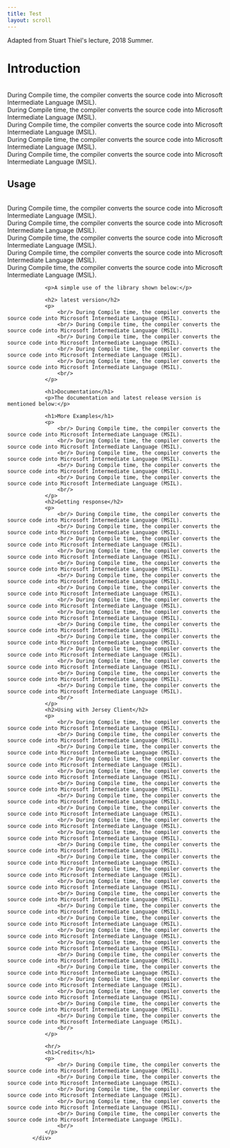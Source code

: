 ```yaml
---
title: Test
layout: scroll
---
```


Adapted from Stuart Thiel's lecture, 2018 Summer.

<!--more-->

 <div class="col-lg-10">
                <h1>Introduction</h1>
                <p>
                    <br/> During Compile time, the compiler converts the source code into Microsoft Intermediate Language (MSIL).
                    <br/> During Compile time, the compiler converts the source code into Microsoft Intermediate Language (MSIL).
                    <br/> During Compile time, the compiler converts the source code into Microsoft Intermediate Language (MSIL).
                    <br/> During Compile time, the compiler converts the source code into Microsoft Intermediate Language (MSIL).
                    <br/> During Compile time, the compiler converts the source code into Microsoft Intermediate Language (MSIL).
                    <br/>
                </p>
                <h2>Usage</h2>
                <p>
                    <br/> During Compile time, the compiler converts the source code into Microsoft Intermediate Language (MSIL).
                    <br/> During Compile time, the compiler converts the source code into Microsoft Intermediate Language (MSIL).
                    <br/> During Compile time, the compiler converts the source code into Microsoft Intermediate Language (MSIL).
                    <br/> During Compile time, the compiler converts the source code into Microsoft Intermediate Language (MSIL).
                    <br/> During Compile time, the compiler converts the source code into Microsoft Intermediate Language (MSIL).
                    <br/>
                </p>

                <p>A simple use of the library shown below:</p>

                <h2> latest version</h2>
                <p>
                    <br/> During Compile time, the compiler converts the source code into Microsoft Intermediate Language (MSIL).
                    <br/> During Compile time, the compiler converts the source code into Microsoft Intermediate Language (MSIL).
                    <br/> During Compile time, the compiler converts the source code into Microsoft Intermediate Language (MSIL).
                    <br/> During Compile time, the compiler converts the source code into Microsoft Intermediate Language (MSIL).
                    <br/> During Compile time, the compiler converts the source code into Microsoft Intermediate Language (MSIL).
                    <br/>
                </p>

                <h1>Documentation</h1>
                <p>The documentation and latest release version is mentioned below:</p>

                <h1>More Examples</h1>
                <p>
                    <br/> During Compile time, the compiler converts the source code into Microsoft Intermediate Language (MSIL).
                    <br/> During Compile time, the compiler converts the source code into Microsoft Intermediate Language (MSIL).
                    <br/> During Compile time, the compiler converts the source code into Microsoft Intermediate Language (MSIL).
                    <br/> During Compile time, the compiler converts the source code into Microsoft Intermediate Language (MSIL).
                    <br/> During Compile time, the compiler converts the source code into Microsoft Intermediate Language (MSIL).
                    <br/>
                </p>
                <h2>Getting response</h2>
                <p>
                    <br/> During Compile time, the compiler converts the source code into Microsoft Intermediate Language (MSIL).
                    <br/> During Compile time, the compiler converts the source code into Microsoft Intermediate Language (MSIL).
                    <br/> During Compile time, the compiler converts the source code into Microsoft Intermediate Language (MSIL).
                    <br/> During Compile time, the compiler converts the source code into Microsoft Intermediate Language (MSIL).
                    <br/> During Compile time, the compiler converts the source code into Microsoft Intermediate Language (MSIL).
                    <br/> During Compile time, the compiler converts the source code into Microsoft Intermediate Language (MSIL).
                    <br/> During Compile time, the compiler converts the source code into Microsoft Intermediate Language (MSIL).
                    <br/> During Compile time, the compiler converts the source code into Microsoft Intermediate Language (MSIL).
                    <br/> During Compile time, the compiler converts the source code into Microsoft Intermediate Language (MSIL).
                    <br/> During Compile time, the compiler converts the source code into Microsoft Intermediate Language (MSIL).
                    <br/> During Compile time, the compiler converts the source code into Microsoft Intermediate Language (MSIL).
                    <br/> During Compile time, the compiler converts the source code into Microsoft Intermediate Language (MSIL).
                    <br/> During Compile time, the compiler converts the source code into Microsoft Intermediate Language (MSIL).
                    <br/> During Compile time, the compiler converts the source code into Microsoft Intermediate Language (MSIL).
                    <br/> During Compile time, the compiler converts the source code into Microsoft Intermediate Language (MSIL).
                    <br/>
                </p>
                <h2>Using with Jersey Client</h2>
                <p>
                    <br/> During Compile time, the compiler converts the source code into Microsoft Intermediate Language (MSIL).
                    <br/> During Compile time, the compiler converts the source code into Microsoft Intermediate Language (MSIL).
                    <br/> During Compile time, the compiler converts the source code into Microsoft Intermediate Language (MSIL).
                    <br/> During Compile time, the compiler converts the source code into Microsoft Intermediate Language (MSIL).
                    <br/> During Compile time, the compiler converts the source code into Microsoft Intermediate Language (MSIL).
                    <br/> During Compile time, the compiler converts the source code into Microsoft Intermediate Language (MSIL).
                    <br/> During Compile time, the compiler converts the source code into Microsoft Intermediate Language (MSIL).
                    <br/> During Compile time, the compiler converts the source code into Microsoft Intermediate Language (MSIL).
                    <br/> During Compile time, the compiler converts the source code into Microsoft Intermediate Language (MSIL).
                    <br/> During Compile time, the compiler converts the source code into Microsoft Intermediate Language (MSIL).
                    <br/> During Compile time, the compiler converts the source code into Microsoft Intermediate Language (MSIL).
                    <br/> During Compile time, the compiler converts the source code into Microsoft Intermediate Language (MSIL).
                    <br/> During Compile time, the compiler converts the source code into Microsoft Intermediate Language (MSIL).
                    <br/> During Compile time, the compiler converts the source code into Microsoft Intermediate Language (MSIL).
                    <br/> During Compile time, the compiler converts the source code into Microsoft Intermediate Language (MSIL).
                    <br/> During Compile time, the compiler converts the source code into Microsoft Intermediate Language (MSIL).
                    <br/> During Compile time, the compiler converts the source code into Microsoft Intermediate Language (MSIL).
                    <br/> During Compile time, the compiler converts the source code into Microsoft Intermediate Language (MSIL).
                    <br/> During Compile time, the compiler converts the source code into Microsoft Intermediate Language (MSIL).
                    <br/> During Compile time, the compiler converts the source code into Microsoft Intermediate Language (MSIL).
                    <br/> During Compile time, the compiler converts the source code into Microsoft Intermediate Language (MSIL).
                    <br/> During Compile time, the compiler converts the source code into Microsoft Intermediate Language (MSIL).
                    <br/> During Compile time, the compiler converts the source code into Microsoft Intermediate Language (MSIL).
                    <br/> During Compile time, the compiler converts the source code into Microsoft Intermediate Language (MSIL).
                    <br/> During Compile time, the compiler converts the source code into Microsoft Intermediate Language (MSIL).
                    <br/>
                </p>

                <hr/>
                <h1>Credits</h1>
                <p>
                    <br/> During Compile time, the compiler converts the source code into Microsoft Intermediate Language (MSIL).
                    <br/> During Compile time, the compiler converts the source code into Microsoft Intermediate Language (MSIL).
                    <br/> During Compile time, the compiler converts the source code into Microsoft Intermediate Language (MSIL).
                    <br/> During Compile time, the compiler converts the source code into Microsoft Intermediate Language (MSIL).
                    <br/> During Compile time, the compiler converts the source code into Microsoft Intermediate Language (MSIL).
                    <br/>
                </p>
            </div>